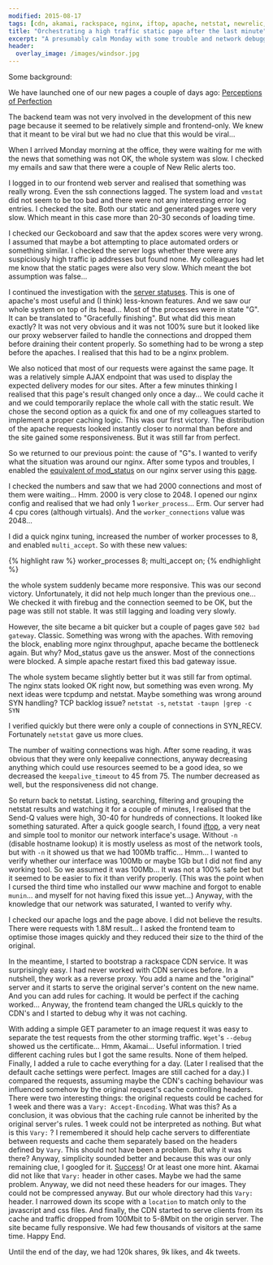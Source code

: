 ```yaml
---
modified: 2015-08-17
tags: [cdn, akamai, rackspace, nginx, iftop, apache, netstat, newrelic, geckoboard, apdex, postmortem]
title: "Orchestrating a high traffic static page after the last minute"
excerpt: "A presumably calm Monday with some trouble and network debugging."
header:
  overlay_image: /images/windsor.jpg
---
```


Some background:

We have launched one of our new pages a couple of days ago:
[Perceptions of Perfection](https://onlinedoctor.superdrug.com/perceptions-of-perfection/)

The backend team was not very involved in the development of this new page because it seemed to be relatively simple and frontend-only.
We knew that it meant to be viral but we had no clue that this would be viral...

When I arrived Monday morning at the office, they were waiting for me with the news that something was not OK, the whole system was slow.
I checked my emails and saw that there were a couple of New Relic alerts too.

I logged in to our frontend web server and realised that something was really wrong. Even the ssh connections lagged.
The system load and `vmstat` did not seem to be too bad and there were not any interesting error log entries.
I checked the site. Both our static and generated pages were very slow.
Which meant in this case more than 20-30 seconds of loading time.

I checked our Geckoboard and saw that the apdex scores were very wrong. I assumed that maybe a bot attempting to place automated
orders or something similar. I checked the server logs whether there were any suspiciously high traffic ip addresses but found none.
My colleagues had let me know that the static pages were also very slow. Which meant the bot assumption was false...

I continued the investigation with the [server statuses](http://httpd.apache.org/docs/2.4/mod/mod_status.html).
This is one of apache's most useful and (I think) less-known features.
And we saw our whole system on top of its head...
Most of the processes were in state "G". It can be translated to "Gracefully finishing". But what did this mean exactly?
It was not very obvious and it was not 100% sure but it looked like our proxy webserver failed to handle the connections and
dropped them before draining their content properly.
So something had to be wrong a step before the apaches. I realised that this had to be a nginx problem.

We also noticed that most of our requests were against the same page.
It was a relatively simple AJAX endpoint that was used to display the expected delivery modes for our sites.
After a few minutes thinking I realised that this page's result changed only once a day...
We could cache it and we could temporarily replace the whole call with the static result.
We chose the second option as a quick fix and one of my colleagues started to implement a proper caching logic.
This was our first victory. The distribution of the apache requests looked instantly closer to normal than before and the site
gained some responsiveness. But it was still far from perfect.

So we returned to our previous point: the cause of "G"s. I wanted to verify what the situation was around our nginx.
After some typos and troubles, I enabled the [equivalent of mod_status](https://rtcamp.com/tutorials/nginx/status-page/)
on our nginx server using this [page](http://www.cyberciti.biz/faq/nginx-enable-and-see-current-status-page/).

I checked the numbers and saw that we had 2000 connections and most of them were waiting... Hmm.
2000 is very close to 2048.
I opened our nginx config and realised that we had only 1 `worker_process`... Erm. Our server had 4 cpu cores (although virtuals).
And the `worker_connections` value was 2048...

I did a quick nginx tuning, increased the number of worker processes to 8, and enabled `multi_accept`. So with these new values:

{% highlight raw %}
worker_processes  8;
multi_accept on;
{% endhighlight %}

the whole system suddenly became more responsive. This was our second victory.
Unfortunately, it did not help much longer than the previous one...
We checked it with firebug and the connection seemed to be OK, but the page was still not stable.
It was still lagging and loading very slowly.

However, the site became a bit quicker but a couple of pages gave `502 bad gateway`. Classic. Something was wrong with the apaches.
With removing the block, enabling more nginx throughput, apache became the bottleneck again. But why?
Mod_status gave us the answer. Most of the connections were blocked. A simple apache restart fixed this bad gateway issue.

The whole system became slightly better but it was still far from optimal.
The nginx stats looked OK right now, but something was even wrong.
My next ideas were tcpdump and netstat. Maybe something was wrong around SYN handling? TCP backlog issue?
`netstat -s`, `netstat -taupn |grep -c SYN`

I verified quickly but there were only a couple of connections in SYN_RECV. Fortunately `netstat` gave us more clues.

The number of waiting connections was high. After some reading, it was obvious that they were only keepalive connections,
anyway decreasing anything which could use resources seemed to be a good idea, so we decreased the `keepalive_timeout` to 45 from 75.
The number decreased as well, but the responsiveness did not change.

So return back to netstat. Listing, searching, filtering and grouping the netstat results and watching it for a couple of minutes, I
realised that the Send-Q values were high, 30-40 for hundreds of connections.
It looked like something saturated. After a quick google search, I found [iftop](http://www.ex-parrot.com/pdw/iftop/),
a very neat and simple tool to monitor our network
interface's usage. Without `-n` (disable hostname lookup) it is mostly useless as most of the network tools, but with `-n` it showed us that
we had 100Mb traffic... Hmm... I wanted to verify whether our interface was 100Mb or maybe 1Gb but I did not find any working tool.
So we assumed it was 100Mb... It was not a 100% safe bet but it seemed to be easier to fix it than verify properly.
(This was the point when I cursed the third time who installed our www machine and forgot to enable `munin`... and myself for not having fixed this issue yet...)
Anyway, with the knowledge that our network was saturated, I wanted to verify why.

I checked our apache logs and the page above. I did not believe the results. There were requests with 1.8M result...
I asked the frontend team to optimise those images quickly and they reduced their size to the third of the original.

In the meantime, I started to bootstrap a rackspace CDN service. It was surprisingly easy.
I had never worked with CDN services before.
In a nutshell, they work as a reverse proxy. You add a name and the "original" server and it starts to serve the original server's
content on the new name. And you can add rules for caching. It would be perfect if the caching worked...
Anyway, the frontend team changed the URLs quickly to the CDN's and I started to debug why it was not caching.

With adding a simple GET parameter to an image request it was easy to separate
the test requests from the other storming traffic. `Wget`'s `--debug` showed us the certificate... Hmm, Akamai... Useful information.
I tried different caching rules but I got the same results.
None of them helped. Finally, I added a rule to cache everything for a day.
(Later I realised that the default cache settings were perfect. Images are still cached for a day.)
I compared the requests, assuming maybe the CDN's caching behaviour was influenced somehow by the original request's cache controlling
headers.
There were two interesting things: the original requests could be cached for 1 week and there was a `Vary: Accept-Encoding`.
What was this?
As a conclusion, it was obvious that the caching rule cannot be inherited by the original server's rules.
1 week could not be interpreted as nothing.
But what is this `Vary:` ?
I remembered it should help cache servers to differentiate between requests and cache them separately based on the headers defined by `Vary`.
This should not have been a problem.
But why it was there? Anyway, simplicity sounded better and because this was our only remaining clue, I googled for it.
[Success](https://www.drupal.org/node/2213429)! Or at least one more hint.
Akamai did not like that `Vary:` header in other cases. Maybe we had the same problem.
Anyway, we did not need these headers for our images. They could not be compressed anyway.
But our whole directory had this `Vary:` header. I narrowed down its scope with a `location` to match only to the javascript and css files.
And finally, the CDN started to serve clients from its cache and traffic dropped from 100Mbit to 5-8Mbit on the origin server.
The site became fully responsive. We had few thousands of visitors at the same time.
Happy End.

Until the end of the day, we had 120k shares, 9k likes, and 4k tweets.
